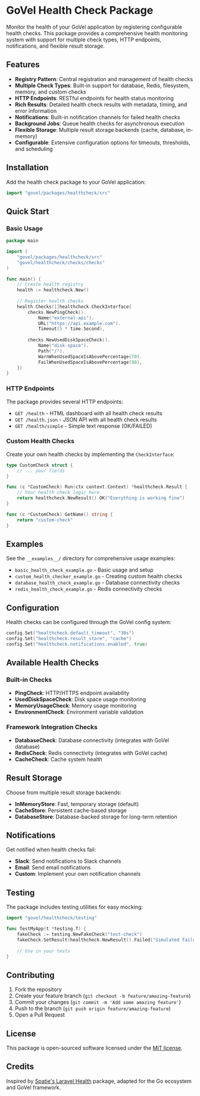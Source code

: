 # GoVel Health Check Package

Monitor the health of your GoVel application by registering configurable health checks. This package provides a comprehensive health monitoring system with support for multiple check types, HTTP endpoints, notifications, and flexible result storage.

## Features

- **Registry Pattern**: Central registration and management of health checks
- **Multiple Check Types**: Built-in support for database, Redis, filesystem, memory, and custom checks
- **HTTP Endpoints**: RESTful endpoints for health status monitoring
- **Rich Results**: Detailed health check results with metadata, timing, and error information
- **Notifications**: Built-in notification channels for failed health checks
- **Background Jobs**: Queue health checks for asynchronous execution
- **Flexible Storage**: Multiple result storage backends (cache, database, in-memory)
- **Configurable**: Extensive configuration options for timeouts, thresholds, and scheduling

## Installation

Add the health check package to your GoVel application:

```go
import "govel/packages/healthcheck/src"
```

## Quick Start

### Basic Usage

```go
package main

import (
    "govel/packages/healthcheck/src"
    "govel/healthcheck/checks/checks"
)

func main() {
    // Create health registry
    health := healthcheck.New()
    
    // Register health checks
    health.Checks([]healthcheck.CheckInterface{
        checks.NewPingCheck().
            Name("external-api").
            URL("https://api.example.com").
            Timeout(5 * time.Second),
            
        checks.NewUsedDiskSpaceCheck().
            Name("disk-space").
            Path("/").
            WarnWhenUsedSpaceIsAbovePercentage(70).
            FailWhenUsedSpaceIsAbovePercentage(90),
    })
}
```

### HTTP Endpoints

The package provides several HTTP endpoints:

- `GET /health` - HTML dashboard with all health check results
- `GET /health.json` - JSON API with all health check results  
- `GET /health/simple` - Simple text response (OK/FAILED)

### Custom Health Checks

Create your own health checks by implementing the `CheckInterface`:

```go
type CustomCheck struct {
    // ... your fields
}

func (c *CustomCheck) Run(ctx context.Context) *healthcheck.Result {
    // Your health check logic here
    return healthcheck.NewResult().OK("Everything is working fine")
}

func (c *CustomCheck) GetName() string {
    return "custom-check"
}
```

## Examples

See the `__examples__/` directory for comprehensive usage examples:

- `basic_health_check_example.go` - Basic usage and setup
- `custom_health_checker_example.go` - Creating custom health checks
- `database_health_check_example.go` - Database connectivity checks
- `redis_health_check_example.go` - Redis connectivity checks

## Configuration

Health checks can be configured through the GoVel config system:

```go
config.Set("healthcheck.default_timeout", "30s")
config.Set("healthcheck.result_store", "cache")
config.Set("healthcheck.notifications.enabled", true)
```

## Available Health Checks

### Built-in Checks

- **PingCheck**: HTTP/HTTPS endpoint availability
- **UsedDiskSpaceCheck**: Disk space usage monitoring
- **MemoryUsageCheck**: Memory usage monitoring  
- **EnvironmentCheck**: Environment variable validation

### Framework Integration Checks

- **DatabaseCheck**: Database connectivity (integrates with GoVel database)
- **RedisCheck**: Redis connectivity (integrates with GoVel cache)
- **CacheCheck**: Cache system health

## Result Storage

Choose from multiple result storage backends:

- **InMemoryStore**: Fast, temporary storage (default)
- **CacheStore**: Persistent cache-based storage
- **DatabaseStore**: Database-backed storage for long-term retention

## Notifications

Get notified when health checks fail:

- **Slack**: Send notifications to Slack channels
- **Email**: Send email notifications
- **Custom**: Implement your own notification channels

## Testing

The package includes testing utilities for easy mocking:

```go
import "govel/healthcheck/testing"

func TestMyApp(t *testing.T) {
    fakeCheck := testing.NewFakeCheck("test-check")
    fakeCheck.SetResult(healthcheck.NewResult().Failed("Simulated failure"))
    
    // Use in your tests
}
```

## Contributing

1. Fork the repository
2. Create your feature branch (`git checkout -b feature/amazing-feature`)
3. Commit your changes (`git commit -m 'Add some amazing feature'`)
4. Push to the branch (`git push origin feature/amazing-feature`)
5. Open a Pull Request

## License

This package is open-sourced software licensed under the [MIT license](LICENSE).

## Credits

Inspired by [Spatie's Laravel Health](https://github.com/spatie/laravel-health) package, adapted for the Go ecosystem and GoVel framework.
